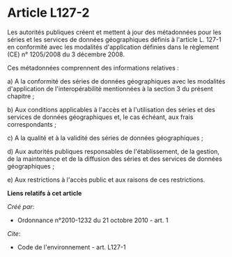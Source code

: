 # Article L127-2

Les autorités publiques créent et mettent à jour des métadonnées pour les séries et les services de données géographiques
définis à l'article L. 127-1 en conformité avec les modalités d'application définies dans le règlement (CE) n° 1205/2008 du 3
décembre 2008. 

Ces métadonnées comprennent des informations relatives : 

a) A la conformité des séries de données géographiques avec les modalités d'application de l'interopérabilité mentionnées à
la section 3 du présent chapitre ; 

b) Aux conditions applicables à l'accès et à l'utilisation des séries et des services de données géographiques et, le cas
échéant, aux frais correspondants ; 

c) A la qualité et à la validité des séries de données géographiques ; 

d) Aux autorités publiques responsables de l'établissement, de la gestion, de la maintenance et de la diffusion des séries et
des services de données géographiques ; 

e) Aux restrictions à l'accès public et aux raisons de ces restrictions.

**Liens relatifs à cet article**

_Créé par_:

  - Ordonnance n°2010-1232 du 21 octobre 2010 - art. 1

_Cite_:

  - Code de l'environnement - art. L127-1
